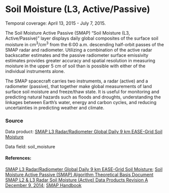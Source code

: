# Soil Moisture (L3, Active/Passive)
Temporal coverage: April 13, 2015 - July 7, 2015.

The Soil Moisture Active Passive (SMAP) “Soil Moisture (L3, Active/Passive)” layer displays daily global composites of the surface soil moisture in cm<sup>3</sup>/cm<sup>3</sup> from the 6:00 a.m. descending half-orbit passes of the SMAP radar and radiometer.  Utilizing a combination of the active radar backscatter estimates and the passive radiometer surface emissivity estimates provides greater accuracy and spatial resolution in measuring moisture in the upper 5 cm of soil than is possible with either of the individual instruments alone.  

The SMAP spacecraft carries two instruments, a radar (active) and a radiometer (passive), that together make global measurements of land surface soil moisture and freeze/thaw state. It is useful for monitoring and predicting natural hazards such as floods and droughts, understanding the linkages between Earth’s water, energy and carbon cycles, and reducing uncertainties in predicting weather and climate.

### Source
Data product: [SMAP L3 Radar/Radiometer Global Daily 9 km EASE-Grid Soil Moisture](http://nsidc.org/data/spl3smap/)

Data field: soil_moisture

#### References:
[SMAP L3 Radar/Radiometer Global Daily 9 km EASE-Grid Soil Moisture](http://nsidc.org/data/spl3smap/); [Soil Moisture Active Passive (SMAP) Algorithm Theoretical Basis Document SMAP L2 & L3 Radar Soil Moisture (Active) Data Products Revision A December 9, 2014](https://nsidc.org/sites/nsidc.org/files/files/276_L2_3_SM_A_RevA_web.pdf); [SMAP Handbook](https://smap.jpl.nasa.gov/files/smap2/SMAP_Handbook_FINAL_1_JULY_2014_Web.pdf)
